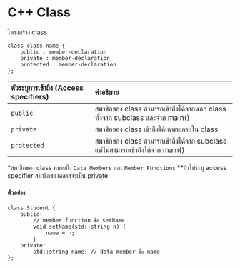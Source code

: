 # C++ Class
โครงสร้าง class
```
class class-name {
    public : member-declaration
    private : member-declaration
    protected : member-declaration
};
```
|ตัวระบุการเข้าถึง (Access specifiers)|คำอธิบาย|
|:---|:--|
|`public`|สมาชิกของ class สามารถเข้าถึงได้จากนอก class ทั้งจาก subclass และจาก main()|
|`private`|สมาชิกของ class เข้าถึงได้เฉพาะภายใน class|
|`protected`|สมาชิกของ class สามารถเข้าถึงได้จาก subclass แต่ไม่สามารถเข้าถึงได้จาก main()|

*สมาชิกของ class หมายถึง `Data Members` และ `Member Functions`
**ถ้าไม่ระบุ access specifier สมาชิกของคลาสจะเป็น private

#### ตัวอย่าง
```
class Student {
    public:
        // member function ชื่อ setName
        void setName(std::string n) {
            name = n;
        }
    private:
        std::string name; // data member ชื่อ name
};
```
